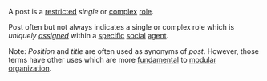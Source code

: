 A post is a [restricted](https://github.com/gcassel/Modular-Organization-Terminology/blob/master/terms/restriction.md) *single* or [complex](https://github.com/gcassel/Modular-Organization-Terminology/blob/master/terms/complex.md) [role](https://github.com/gcassel/Modular-Organization-Terminology/blob/master/terms/role.md).

Post often but not always indicates a single or complex role which is *uniquely [assigned](https://github.com/gcassel/Modular-Organization-Terminology/blob/master/terms/assignment.md)* within a [specific](https://github.com/gcassel/Modular-Organization-Terminology/blob/master/terms/specific.md) [social](https://github.com/gcassel/Modular-Organization-Terminology/blob/master/terms/social.md) [agent](https://github.com/gcassel/Modular-Organization-Terminology/blob/master/terms/agent.md).

Note: *Position* and *title* are often used as synonyms of *post*.  However, those terms have other uses which are more [fundamental](https://github.com/gcassel/Modular-Organization-Terminology/blob/master/terms/fundamental.md) to [modular](https://github.com/gcassel/Modular-Organization-Terminology/blob/master/terms/modular.md) [organization](https://github.com/gcassel/Modular-Organization-Terminology/blob/master/terms/organization.md).
